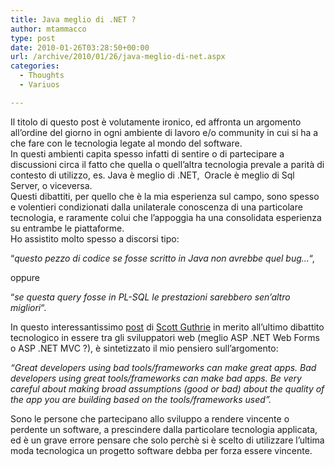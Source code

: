 ```yaml
---
title: Java meglio di .NET ?
author: mtammacco
type: post
date: 2010-01-26T03:28:50+00:00
url: /archive/2010/01/26/java-meglio-di-net.aspx
categories:
  - Thoughts
  - Variuos

---
```

Il titolo di questo post è volutamente ironico, ed affronta un argomento all&#8217;ordine del giorno in ogni ambiente di lavoro e/o community in cui si ha a che fare con le tecnologia legate al mondo del software.  
In questi ambienti capita spesso infatti di sentire o di partecipare a discussioni circa il fatto che quella o quell&#8217;altra tecnologia prevale a parità di contesto di utilizzo, es. Java è meglio di .NET,  Oracle è meglio di Sql Server, o viceversa.  
Questi dibattiti, per quello che è la mia esperienza sul campo, sono spesso e volentieri condizionati dalla unilaterale conoscenza di una particolare tecnologia, e raramente colui che l&#8217;appoggia ha una consolidata esperienza su entrambe le piattaforme.  
Ho assistito molto spesso a discorsi tipo: 

&#8220;_questo pezzo di codice se fosse scritto in Java non avrebbe quel bug&#8230;_&#8220;, 

oppure 

&#8220;_se questa query fosse in PL-SQL le prestazioni sarebbero sen&#8217;altro migliori_&#8220;.

In questo interessantissimo <a href="http://weblogs.asp.net/scottgu/archive/2010/01/24/about-technical-debates-both-in-general-and-regarding-asp-net-web-forms-and-asp-net-mvc-in-particular.aspx" target="_blank" rel="noopener">post</a> di <a href="http://weblogs.asp.net/scottgu" target="_blank" rel="noopener">Scott Guthrie</a> in merito all&#8217;ultimo dibattito tecnologico in essere tra gli sviluppatori web (meglio ASP .NET Web Forms o ASP .NET MVC ?), è sintetizzato il mio pensiero sull&#8217;argomento:

_&#8220;Great developers using bad tools/frameworks can make great apps. Bad developers using great tools/frameworks can make bad apps. Be very careful about making broad assumptions (good or bad) about the quality of the app you are building based on the tools/frameworks used&#8221;._

Sono le persone che partecipano allo sviluppo a rendere vincente o perdente un software, a prescindere dalla particolare tecnologia applicata, ed è un grave errore pensare che solo perchè si è scelto di utilizzare l&#8217;ultima moda tecnologica un progetto software debba per forza essere vincente.